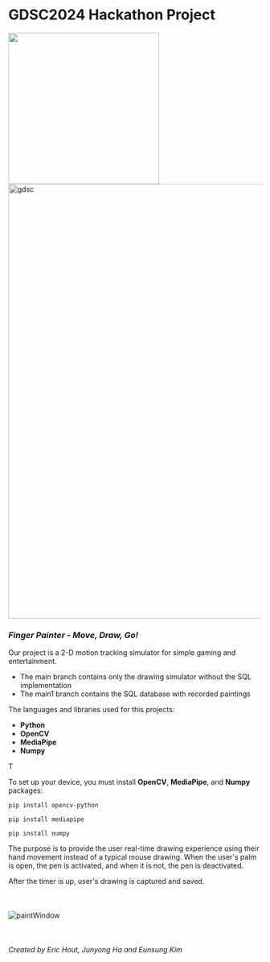 
# GDSC2024 Hackathon Project

<img src="https://res.cloudinary.com/startup-grind/image/upload/c_fill,w_500,h_500,g_center/c_fill,dpr_2.0,f_auto,g_center,q_auto:good/v1/gcs/platform-data-dsc/events/GDSC_Hacks_Stacked-02_fIG7EsH.png" width="300">
<img width="863" alt="gdsc" src="https://github.com/jerpyk/GDSC2024/assets/94061401/edde731b-25c0-4925-860c-97cc705c1ca0">


### *Finger Painter - Move, Draw, Go!*
Our project is a 2-D motion tracking simulator for simple gaming and entertainment.
- The main branch contains only the drawing simulator without the SQL implementation
- The main1 branch contains the SQL database with recorded paintings

The languages and libraries used for this projects:
- **Python**
- **OpenCV**
- **MediaPipe**
- **Numpy**

T

To set up your device, you must install **OpenCV**, **MediaPipe**, and **Numpy** packages:

`pip install opencv-python`

`pip install mediapipe`

`pip install numpy`

The purpose is to provide the user real-time drawing experience using their hand movement instead of a typical mouse drawing. When the user's palm is open, the pen is activated, and when it is not, the pen is deactivated.

After the timer is up, user's drawing is captured and saved.
<br/>
<br/>
<br/>
<br/>
![paintWindow](https://github.com/jerpyk/GDSC2024/assets/127615531/167e1c57-4216-4648-a9b7-19ff93c1b87e)
<br/>
<br/>
<br/>
<br/>
*Created by Eric Hout, Junyong Ha and Eunsung Kim*
